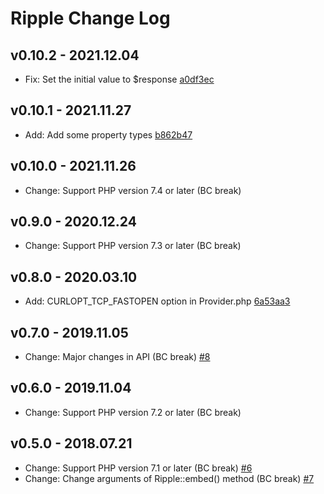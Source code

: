 # Ripple Change Log

## v0.10.2 - 2021.12.04

- Fix: Set the initial value to $response [a0df3ec](https://github.com/jamband/ripple/commit/a0df3ec73f1b1f1454821cb8153233846e7d8a87)

## v0.10.1 - 2021.11.27

- Add: Add some property types [b862b47](https://github.com/jamband/ripple/commit/b862b476fd3291c74a928e4203bbe59fad2660ec)

## v0.10.0 - 2021.11.26

- Change: Support PHP version 7.4 or later (BC break)

## v0.9.0 - 2020.12.24

- Change: Support PHP version 7.3 or later (BC break)

## v0.8.0 - 2020.03.10

- Add: CURLOPT_TCP_FASTOPEN option in Provider.php [6a53aa3](https://github.com/jamband/ripple/commit/6a53aa3cf4ad3d2a063bf20c95485cefc9b284c8)

## v0.7.0 - 2019.11.05

- Change: Major changes in API (BC break) [#8](https://github.com/jamband/ripple/issues/8)

## v0.6.0 - 2019.11.04

- Change: Support PHP version 7.2 or later (BC break)

## v0.5.0 - 2018.07.21

- Change: Support PHP version 7.1 or later (BC break) [#6](https://github.com/jamband/ripple/issues/6)
- Change: Change arguments of Ripple::embed() method (BC break) [#7](https://github.com/jamband/ripple/issues/7)
